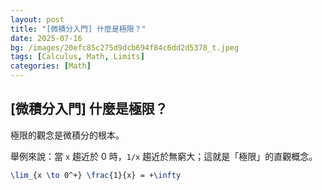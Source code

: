 ```yaml
---
layout: post
title: "[微積分入門] 什麼是極限？"
date: 2025-07-16
bg: /images/20efc85c275d9dcb694f84c6dd2d5378_t.jpeg
tags: [Calculus, Math, Limits]
categories: [Math]
---
```


## [微積分入門] 什麼是極限？
極限的觀念是微積分的根本。

舉例來說：當 `x` 趨近於 0 時，`1/x` 趨近於無窮大；這就是「極限」的直觀概念。

```latex
\lim_{x \to 0^+} \frac{1}{x} = +\infty
